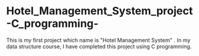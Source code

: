 # Hotel_Management_System_project-C_programming-
This is my first project which name is "Hotel Management System" . In my data structure course, I have completed this project using C programming.
